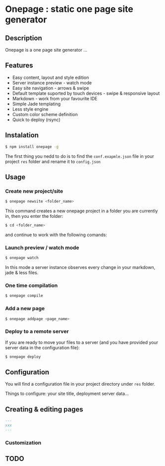 # Onepage : static one page site generator

## Description
Onepage is a one page site generator ...

## Features
* Easy content, layout and style edition
* Server instance preview - watch mode
* Easy site navigation - arrows & swipe
* Default template suported by touch devices - swipe & responsive layout
* Markdown - work from your favourite IDE
* Simple Jade templating
* Less style engine
* Custom color scheme definition
* Quick to deploy (rsync)

## Instalation
```bash
$ npm install onepage -g
```
The first thing you nedd to do is to find the `conf.exapmle.json` file in your project `res` folder and rename it to `config.json`

## Usage
### Create new project/site
```bash
$ onepage newsite <folder_name>
```
This command creates a new onepage project in a folder you are currently in, then you enter the folder:
```bash
$ cd <folder_name>
```
and continue to work with the following comands:

### Launch preview / watch mode
```bash
$ onepage watch
```
In this mode a server instance observes every change in your markdown, jade & less files.

### One time compilation
```bash
$ onepage compile
```

### Add a new page

```bash
$ onepage addpage <page_name>
```

### Deploy to a remote server

If you are ready to move your files to a server (and you have provided your server data in the configuration file):
```bash
$ onepage deploy
```
## Configuration
You will find a configuration file in your project directory under `res` folder.

Things to configure: your site title, deployment server data...


## Creating & editing pages

```markdown
---
xxx
---
```

### Customization


## TODO